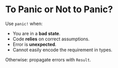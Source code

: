 
# To Panic or Not to Panic?

Use `panic!` when:

- You are in a **bad state**.
- Code **relies** on correct assumptions.
- Error is **unexpected**.
- Cannot easily encode the requirement in types.

Otherwise: propagate errors with `Result`.

